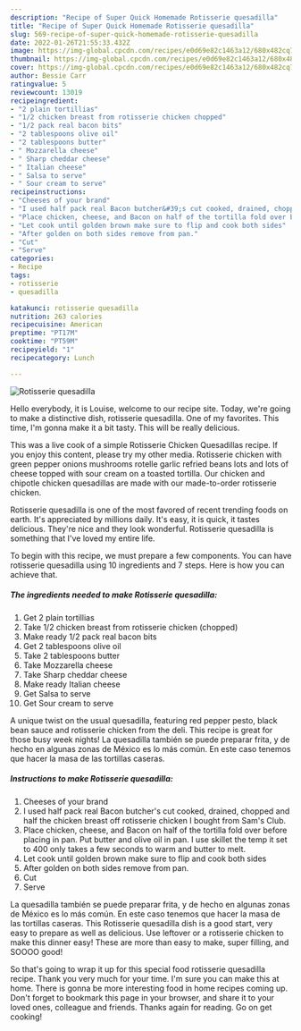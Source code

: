 ```yaml
---
description: "Recipe of Super Quick Homemade Rotisserie quesadilla"
title: "Recipe of Super Quick Homemade Rotisserie quesadilla"
slug: 569-recipe-of-super-quick-homemade-rotisserie-quesadilla
date: 2022-01-26T21:55:33.432Z
image: https://img-global.cpcdn.com/recipes/e0d69e82c1463a12/680x482cq70/rotisserie-quesadilla-recipe-main-photo.jpg
thumbnail: https://img-global.cpcdn.com/recipes/e0d69e82c1463a12/680x482cq70/rotisserie-quesadilla-recipe-main-photo.jpg
cover: https://img-global.cpcdn.com/recipes/e0d69e82c1463a12/680x482cq70/rotisserie-quesadilla-recipe-main-photo.jpg
author: Bessie Carr
ratingvalue: 5
reviewcount: 13019
recipeingredient:
- "2 plain tortillias"
- "1/2 chicken breast from rotisserie chicken chopped"
- "1/2 pack real bacon bits"
- "2 tablespoons olive oil"
- "2 tablespoons butter"
- " Mozzarella cheese"
- " Sharp cheddar cheese"
- " Italian cheese"
- " Salsa to serve"
- " Sour cream to serve"
recipeinstructions:
- "Cheeses of your brand"
- "I used half pack real Bacon butcher&#39;s cut cooked, drained, chopped and half the chicken breast off rotisserie chicken I bought from Sam&#39;s Club."
- "Place chicken, cheese, and Bacon on half of the tortilla fold over before placing in pan. Put butter and olive oil in pan. I use skillet the temp it set to 400 only takes a few seconds to warm and butter to melt."
- "Let cook until golden brown make sure to flip and cook both sides"
- "After golden on both sides remove from pan."
- "Cut"
- "Serve"
categories:
- Recipe
tags:
- rotisserie
- quesadilla

katakunci: rotisserie quesadilla 
nutrition: 263 calories
recipecuisine: American
preptime: "PT17M"
cooktime: "PT59M"
recipeyield: "1"
recipecategory: Lunch

---
```



![Rotisserie quesadilla](https://img-global.cpcdn.com/recipes/e0d69e82c1463a12/680x482cq70/rotisserie-quesadilla-recipe-main-photo.jpg)

Hello everybody, it is Louise, welcome to our recipe site. Today, we're going to make a distinctive dish, rotisserie quesadilla. One of my favorites. This time, I'm gonna make it a bit tasty. This will be really delicious.

This was a live cook of a simple Rotisserie Chicken Quesadillas recipe. If you enjoy this content, please try my other media. Rotisserie chicken with green pepper onions mushrooms rotelle garlic refried beans lots and lots of cheese topped with sour cream on a toasted tortilla. Our chicken and chipotle chicken quesadillas are made with our made-to-order rotisserie chicken.

Rotisserie quesadilla is one of the most favored of recent trending foods on earth. It's appreciated by millions daily. It's easy, it is quick, it tastes delicious. They're nice and they look wonderful. Rotisserie quesadilla is something that I've loved my entire life.


To begin with this recipe, we must prepare a few components. You can have rotisserie quesadilla using 10 ingredients and 7 steps. Here is how you can achieve that.

<!--inarticleads1-->

##### The ingredients needed to make Rotisserie quesadilla:

1. Get 2 plain tortillias
1. Take 1/2 chicken breast from rotisserie chicken (chopped)
1. Make ready 1/2 pack real bacon bits
1. Get 2 tablespoons olive oil
1. Take 2 tablespoons butter
1. Take  Mozzarella cheese
1. Take  Sharp cheddar cheese
1. Make ready  Italian cheese
1. Get  Salsa to serve
1. Get  Sour cream to serve


A unique twist on the usual quesadilla, featuring red pepper pesto, black bean sauce and rotisserie chicken from the deli. This recipe is great for those busy week nights! La quesadilla también se puede preparar frita, y de hecho en algunas zonas de México es lo más común. En este caso tenemos que hacer la masa de las tortillas caseras. 

<!--inarticleads2-->

##### Instructions to make Rotisserie quesadilla:

1. Cheeses of your brand
1. I used half pack real Bacon butcher&#39;s cut cooked, drained, chopped and half the chicken breast off rotisserie chicken I bought from Sam&#39;s Club.
1. Place chicken, cheese, and Bacon on half of the tortilla fold over before placing in pan. Put butter and olive oil in pan. I use skillet the temp it set to 400 only takes a few seconds to warm and butter to melt.
1. Let cook until golden brown make sure to flip and cook both sides
1. After golden on both sides remove from pan.
1. Cut
1. Serve


La quesadilla también se puede preparar frita, y de hecho en algunas zonas de México es lo más común. En este caso tenemos que hacer la masa de las tortillas caseras. This Rotisserie quesadilla dish is a good start, very easy to prepare as well as delicious. Use leftover or a rotisserie chicken to make this dinner easy! These are more than easy to make, super filling, and SOOOO good! 

So that's going to wrap it up for this special food rotisserie quesadilla recipe. Thank you very much for your time. I'm sure you can make this at home. There is gonna be more interesting food in home recipes coming up. Don't forget to bookmark this page in your browser, and share it to your loved ones, colleague and friends. Thanks again for reading. Go on get cooking!
